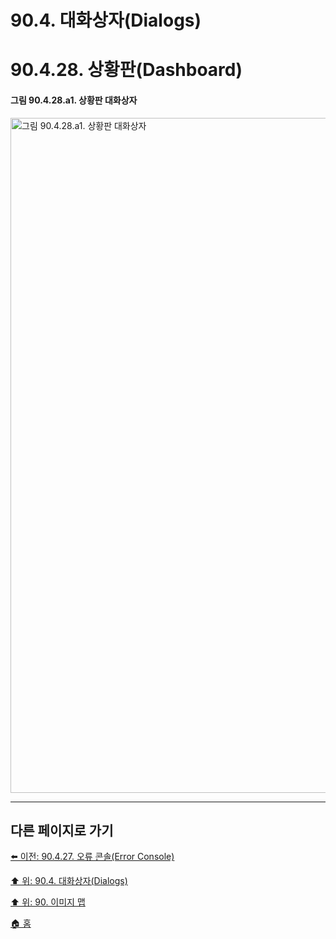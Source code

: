 # 90.4. 대화상자(Dialogs)
# 90.4.28. 상황판(Dashboard)

#### 그림 90.4.28.a1. 상황판 대화상자
<img width="1080" alt="그림 90.4.28.a1. 상황판 대화상자" src="https://github.com/wonder13662/gimp/assets/15767104/fa2ca202-348d-44d4-aeb7-b620c7fb2036">

***

## 다른 페이지로 가기

[⬅️ 이전: 90.4.27. 오류 콘솔(Error Console)](./90-04-27-error_console.md)

[⬆️ 위: 90.4. 대화상자(Dialogs)](./90-04-00-dialogs.md)

[⬆️ 위: 90. 이미지 맵](./90-00-image-map.md)

[🏠 홈](./00-home.md)
